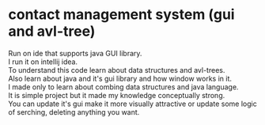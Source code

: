 # contact management system (gui and avl-tree)
Run on ide that supports java GUI library.  
I run it on intellij idea.  
To understand this code learn about data structures and avl-trees.  
Also learn about java and it's gui library and how window works in it.  
I made only to learn about combing data structures and java language.  
It is simple project but it made my knowledge conceptually strong.  
You can update it's gui make it more visually attractive or update some logic of serching, deleting anything you want.  
